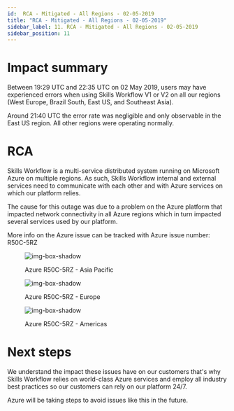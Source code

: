 ```yaml
---
id:  RCA - Mitigated - All Regions - 02-05-2019
title: "RCA - Mitigated - All Regions - 02-05-2019"
sidebar_label: 11. RCA - Mitigated - All Regions - 02-05-2019
sidebar_position: 11
---
```


# Impact summary

Between 19:29 UTC and 22:35 UTC on 02 May 2019, users may have experienced errors when using Skills Workflow V1 or V2 on all our regions (West Europe, Brazil South, East US, and Southeast Asia).

Around 21:40 UTC the error rate was negligible and only observable in the East US region. All other regions were operating normally.




# RCA

Skills Workflow is a multi-service distributed system running on Microsoft Azure on multiple regions. As such, Skills Workflow internal and external services need to communicate with each other and with Azure services on which our platform relies.

The cause for this outage was due to a problem on the Azure platform that impacted network connectivity in all Azure regions which in turn impacted several services used by our platform.

More info on the Azure issue can be tracked with Azure issue number: R50C-5RZ


<figure>

![img-box-shadow](/img/status/rcas/rca1.png)
<figcaption>Azure R50C-5RZ - Asia Pacific
</figcaption>
</figure>

<figure>

![img-box-shadow](/img/status/rcas/rca2.png)
<figcaption>Azure R50C-5RZ - Europe
</figcaption>
</figure>

<figure>

![img-box-shadow](/img/status/rcas/rca3.png)
<figcaption>Azure R50C-5RZ - Americas
</figcaption>
</figure>



# Next steps

We understand the impact these issues have on our customers that's why Skills Workflow relies on world-class Azure services and employ all industry best practices so our customers can rely on our platform 24/7.

Azure will be taking steps to avoid issues like this in the future.